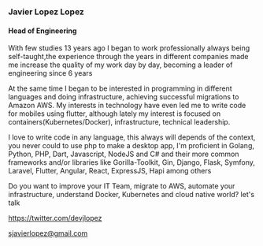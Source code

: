### Javier Lopez Lopez
#### Head of Engineering

With few studies 13 years ago I began to work professionally always being self-taught,the experience through the years in different companies made me increase the quality of my work day by day, becoming a leader of engineering since 6 years

At the same time I began to be interested in programming in different languages and doing infrastructure, achieving successful migrations to Amazon AWS. My interests in technology have even led me to write code for mobiles using flutter, although lately my interest is focused on containers(Kubernetes/Docker), infrastructure, technical leadership.

I love to write code in any language, this always will depends of the context, you never could to use php to make a desktop app, I'm proficient in Golang, Python, PHP, Dart, Javascript, NodeJS and C# and their more common frameworks and/or libraries like Gorilla-Toolkit, Gin, Django, Flask, Symfony, Laravel, Flutter, Angular, React, ExpressJS, Hapi among others


Do you want to improve your IT Team, migrate to AWS, automate your infrastructure, understand Docker, Kubernetes and cloud native world? let's talk

https://twitter.com/devjlopez

sjavierlopez@gmail.com
